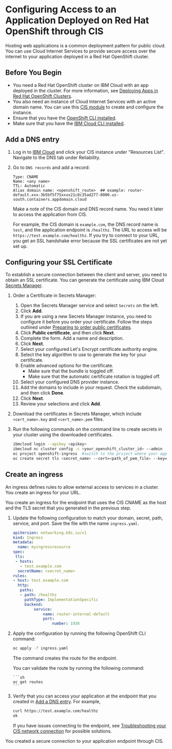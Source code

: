 # Configuring Access to an Application Deployed on Red Hat OpenShift through CIS

Hosting web applications is a common deployment pattern for public cloud. You can use Cloud Internet Services to provide secure access over the internet to your application deployed in a Red Hat OpenShift cluster.


## Before You Begin

- You need a Red Hat OpenShift cluster on IBM Cloud with an app deployed in the cluster. For more information, see [Deploying Apps in Red Hat OpenShift Clusters](https://cloud.ibm.com/docs/openshift?topic=openshift-deploy_app&interface=ui).
- You also need an instance of Cloud Internet Services with an active domain name. You can use this [CIS module](https://github.com/terraform-ibm-modules/terraform-ibm-cis) to create and configure the instance.
- Ensure that you have the [OpenShift CLI installed](https://cloud.ibm.com/docs/openshift?topic=openshift-cli-install).
- Make sure that you have the [IBM Cloud CLI installed](https://cloud.ibm.com/docs/cli?topic=cli-getting-started).

## Add a DNS entry

1. Log in to [IBM Cloud](https://cloud.ibm.com) and click your CIS instance under "Resources List". Navigate to the DNS tab under Reliability.
1. Go to `DNS records` and add a record:

   ```text
   Type: CNAME
   Name: <any name>
   TTL: Automatic
   Alias domain name: <openshift_route>  ## example: router-default.xxx-3b5bf5f75xxxx21c8c35ad277-0000.us-south.containers.appdomain.cloud
   ```

   Make a note of the CIS domain and DNS record name. You need it later to access the application from CIS.

   For example, the CIS domain is `example.com`, the DNS record name is `test`, and the application endpoint is `/healthz`. The URL to access will be `https://test.example.com/healthz`.  If you try to connect to your URL, you get an SSL handshake error because the SSL certificates are not yet set up.

## Configuring your SSL Certificate

To establish a secure connection between the client and server, you need to obtain an SSL certificate. You can generate the certificate using IBM Cloud [Secrets Manager](https://cloud.ibm.com/catalog/services/secrets-manager).

1. Order a Certificate in Secrets Manager:

    1. Open the Secrets Manager service and select `Secrets` on the left.
    1. Click **Add**.
    1. If you are using a new Secrets Manager instance, you need to configure it before you order your certificate. Follow the steps outlined under [Preparing to order public certificates](https://cloud.ibm.com/docs/secrets-manager?topic=secrets-manager-prepare-order-certificates&interface=ui).
    1. Click **Public certificate**, and then click **Next**.
    1. Complete the form. Add a name and description.
    1. Click **Next**.
    1. Select your configured Let's Encrypt certificate authority engine.
    1. Select the key algorithm to use to generate the key for your certificate.
    1. Enable advanced options for the certificate.
        - Make sure that the bundle is toggled off.
        - Make sure that the automatic certificate rotation is toggled off.
    1. Select your configured DNS provider instance.
    1. Add the domains to include in your request. Check the subdomain, and then click **Done**.
    1. Click **Next**.
    1. Review your selections and click **Add**.
1. Download the certificates in Secrets Manager, which include `<cert_name>.key` and `<cert_name>.pem` files.
1. Run the following commands on the command line to create secrets in your cluster using the downloaded certificates.

   ```sh
   ibmcloud login --apikey <apikey>
   ibmcloud oc cluster config -c <your_openshift_cluster_id> --admin
   oc project openshift-ingress  #switch to the project where your application is deployed
   oc create secret tls <secret_name> --cert=<path_of_pem_file> --key=<path_of_key_file>
   ```

## Create an ingress

An ingress defines rules to allow external access to services in a cluster. You create an ingress for your URL.

You create an ingress for the endpoint that uses the CIS CNAME as the host and the TLS secret that you generated in the previous step.

1. Update the following configuration to match your domain, secret, path, service, and port.
   Save the file with the name `ingress.yaml`.

   ```yaml
   apiVersion: networking.k8s.io/v1
   kind: Ingress
   metadata:
     name: myingressresource
   spec:
    tls:
    - hosts:
      - test.example.com
     secretName: <secret_name>
   rules:
   - host: test.example.com
     http:
      paths:
      - path: /healthz
        pathType: ImplementationSpecific
        backend:
            service:
                name: router-internal-default
                port:
                    number: 1936
   ```
1. Apply the configuration by running the following OpenShift CLI command:

   ```sh
   oc apply -f ingress.yaml
   ```

   The command creates the route for the endpoint.

   You can validate the route by running the following command:

       ```sh
       oc get routes
       ```
1. Verify that you can access your application at the endpoint that you created in [Add a DNS entry](#add-a-dns-entry). For example,

    ```sh
    curl https://test.example.com/healthz
    ok
    ```

   If you have issues connecting to the endpoint, see [Troubleshooting your CIS network connection](https://cloud.ibm.com/docs/cis?topic=cis-troubleshoot-your-cis-network-connection) for possible solutions.


You created a secure connection to your application endpoint through CIS.
